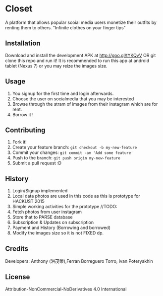 # Closet

A platform that allows popular scoial media users monetize their outfits by renting them to others.
"Infinite clothes on your finger tips"

## Installation

Download and install the development APK at http://goo.gl/tYKQvV
OR
git clone this repo and run it!
It is recommended to run this app at android tablet (Nexus 7) or you may reize the images size.

## Usage

1. You signup for the first time and login afterwards.
2. Choose the user on socialmedia that you may be interested
3. Browse through the stram of images from their instagram which are for rent.
4. Borrow it !

## Contributing

1. Fork it!
2. Create your feature branch: `git checkout -b my-new-feature`
3. Commit your changes: `git commit -am 'Add some feature'`
4. Push to the branch: `git push origin my-new-feature`
5. Submit a pull request :D

## History

1. Login/Signup implemented
2. Local data photos are used in this code as this is prototype for HACKUST 2015
3. Simple working activities for the prototype
//TODO:
1. Fetch photos from user instagram
2. Store that to PARSE database
3. Subscription & Updates on subscription
4. Payment and History (Borrowing and borrowed)
5. Modify the images size so it is not FIXED dp.

## Credits

Developers: Anthony (洪茂榮),Ferran Borreguero Torro, Ivan Poteryakhin

## License

Attribution-NonCommercial-NoDerivatives 4.0 International
